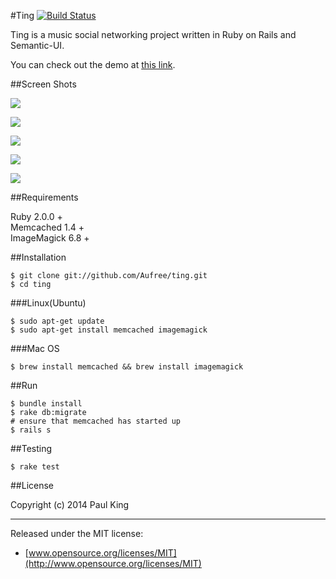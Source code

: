 #Ting
[![Build Status](https://travis-ci.org/Aufree/ting.svg?branch=master)](https://travis-ci.org/Aufree/ting)

Ting is a music social networking project written in Ruby on Rails and Semantic-UI.

You can check out the demo at [this link](https://tinger.herokuapp.com).

##Screen Shots

![](http://ww1.sinaimg.cn/large/76dc7f1bgw1ent5zzgeyvj21kw11416d.jpg)

![](http://ww1.sinaimg.cn/large/76dc7f1bgw1ent5xvakuyj21kw114qce.jpg)

![](http://ww4.sinaimg.cn/large/76dc7f1bgw1ent5z2xqrnj21kw114n2c.jpg)

![](http://ww4.sinaimg.cn/large/76dc7f1bgw1ent60hhp39j21kw11443g.jpg)

![](http://ww1.sinaimg.cn/large/76dc7f1bgw1ent60ssvxgj21kw1147aa.jpg)

##Requirements

Ruby 2.0.0 +    
Memcached 1.4 +    
ImageMagick 6.8 +    


##Installation

    $ git clone git://github.com/Aufree/ting.git
    $ cd ting

###Linux(Ubuntu)

    $ sudo apt-get update
    $ sudo apt-get install memcached imagemagick

###Mac OS

    $ brew install memcached && brew install imagemagick

##Run

    $ bundle install
    $ rake db:migrate
    # ensure that memcached has started up
    $ rails s

##Testing

    $ rake test

##License

Copyright (c) 2014 Paul King

---------------

Released under the MIT license:

* [www.opensource.org/licenses/MIT](http://www.opensource.org/licenses/MIT)